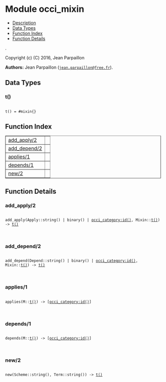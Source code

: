 

# Module occi_mixin #
* [Description](#description)
* [Data Types](#types)
* [Function Index](#index)
* [Function Details](#functions)

.

Copyright (c) (C) 2016, Jean Parpaillon

__Authors:__ Jean Parpaillon ([`jean.parpaillon@free.fr`](mailto:jean.parpaillon@free.fr)).

<a name="types"></a>

## Data Types ##




### <a name="type-t">t()</a> ###


<pre><code>
t() = #mixin{}
</code></pre>

<a name="index"></a>

## Function Index ##


<table width="100%" border="1" cellspacing="0" cellpadding="2" summary="function index"><tr><td valign="top"><a href="#add_apply-2">add_apply/2</a></td><td></td></tr><tr><td valign="top"><a href="#add_depend-2">add_depend/2</a></td><td></td></tr><tr><td valign="top"><a href="#applies-1">applies/1</a></td><td></td></tr><tr><td valign="top"><a href="#depends-1">depends/1</a></td><td></td></tr><tr><td valign="top"><a href="#new-2">new/2</a></td><td></td></tr></table>


<a name="functions"></a>

## Function Details ##

<a name="add_apply-2"></a>

### add_apply/2 ###

<pre><code>
add_apply(Apply::string() | binary() | <a href="occi_category.md#type-id">occi_category:id()</a>, Mixin::<a href="#type-t">t()</a>) -&gt; <a href="#type-t">t()</a>
</code></pre>
<br />

<a name="add_depend-2"></a>

### add_depend/2 ###

<pre><code>
add_depend(Depend::string() | binary() | <a href="occi_category.md#type-id">occi_category:id()</a>, Mixin::<a href="#type-t">t()</a>) -&gt; <a href="#type-t">t()</a>
</code></pre>
<br />

<a name="applies-1"></a>

### applies/1 ###

<pre><code>
applies(M::<a href="#type-t">t()</a>) -&gt; [<a href="occi_category.md#type-id">occi_category:id()</a>]
</code></pre>
<br />

<a name="depends-1"></a>

### depends/1 ###

<pre><code>
depends(M::<a href="#type-t">t()</a>) -&gt; [<a href="occi_category.md#type-id">occi_category:id()</a>]
</code></pre>
<br />

<a name="new-2"></a>

### new/2 ###

<pre><code>
new(Scheme::string(), Term::string()) -&gt; <a href="#type-t">t()</a>
</code></pre>
<br />

